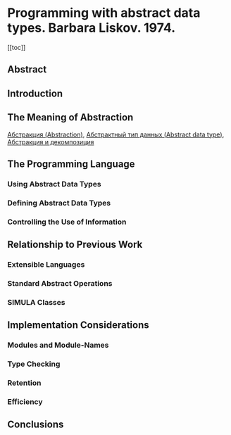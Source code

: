 # Programming with abstract data types. Barbara Liskov. 1974.

[[toc]]

## Abstract

## Introduction

## The Meaning of Abstraction

[Абстракция (Abstraction)](20221029234239.md), [Абстрактный тип данных (Abstract data type)](20221023123217.md), [Абстракция и декомпозиция](20221029235132.md)

## The Programming Language

### Using Abstract Data Types

### Defining Abstract Data Types

### Controlling the Use of Information

## Relationship to Previous Work

### Extensible Languages

### Standard Abstract Operations

### SIMULA Classes

## Implementation Considerations

### Modules and Module-Names

### Type Checking

### Retention

### Efficiency

## Conclusions

